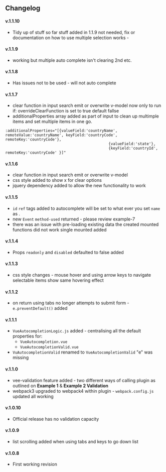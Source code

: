 ## Changelog
#### v.1.1.10
- Tidy up of stuff so far stuff added in 1.1.9 not needed, fix or documentation on how to use multiple selection works - 
#### v.1.1.9
-  working but multiple auto complete isn't clearing 2nd etc.
#### v.1.1.8
- Has issues not to be used - will not auto complete
#### v.1.1.7
- clear function in input search emit or overwrite v-model now only to run if:
  overrideClearFunction is set to true default fallse
- additionalProperties array added as part of input to clean up multimple items and set multiple items in one go.
```
:additionalProperties="[{valueField:'countryName', remoteValue:'countryName', keyField:'countryCode', remoteKey:'countryCode'},
                                              {valueField:'state'},
                                              {keyField:'countryId', remoteKey:'countryCode' }]"
```
#### v.1.1.6
- clear function in input search emit or overwrite v-model 
- css style added to show x for clear options
- jquery dependency added to allow the new functionality to work  
#### v.1.1.5
- `id` `ref` tags added to autocomplete will be set to what ever you set `name` as .
- new `Event` `method-used` returned - please review example-7 
- there was an issue with pre-loading existing data the created mounted functions did not work single mounted added

#### v.1.1.4
- Props `readonly` and `disabled` defaulted to false added


#### v.1.1.3
- css style changes - mouse hover and using arrow keys to navigate selectable items show same hovering effect

#### v.1.1.2
- on return using tabs no longer attempts to submit form - `e.preventDefault()` added

#### v.1.1.1

- `VueAutocompletionLogic.js` added - centralising all the default properties for: 
  * `VueAutocompletion.vue`
  * `VueAutocompletionValid.vue`
- `VuAutocompletionValid` renamed to `VueAutocompletionValid` "e" was missing  
  
 
#### v.1.1.0
- vee-validation feature added - two different ways of calling plugin as outlined on 
**Example 1** & **Example 2 Validation**
- webpack3 upgraded to webpack4 within plugin - `webpack.config.js` updated all working 
 

#### v.1.0.10
- Official release has no validation capacity
 
#### v.1.0.9
-  list scrolling added when using tabs and keys to go down list

#### v.1.0.8
-  First working revision
